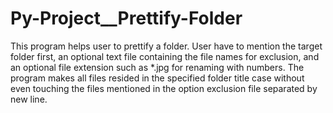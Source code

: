 # Py-Project__Prettify-Folder
This program helps user to prettify a folder. User have to mention the target folder first, an optional text file containing the file names for exclusion, and an optional file extension such as *.jpg for renaming with numbers. The program makes all files resided in the specified folder title case without even touching the files mentioned in the option exclusion file separated by new line.
